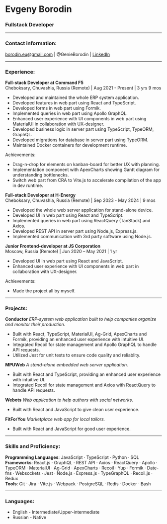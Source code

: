 # Evgeny Borodin
### Fullstack Developer

---

### Contact information:

borodin.eu@gmail.com | @GenieBorodin | [LinkedIn](https://www.linkedin.com/in/evgeny-borodin/)<br>

---

### Experience:

**Full-stack Developer at Command F5**<br>
Cheboksary, Chuvashia, Russia (Remote) | Aug 2021 - Present | 3 yrs 9 mos<br>

- Developed and maintained the whole ERP system application.
- Developed features in web part using React and TypeScript.
- Developed forms in web part using Formik.
- Implemented queries in web part using Apollo GraphQL.
- Enhanced user experience with UI components in web part using MaterialUI in collaboration with UX-designer.
- Developed business logic in server part using TypeScript, TypeORM, GraphQL.
- Developed migrations for database in server part using TypeORM.
- Maintained Docker containers for development runtime.

Achievements:
- Drag-n-drop for elements on kanban-board for better UX with planning.
- Implementation component with ApexCharts showing Gantt diagram for understanding bottlenecks.
- Switch web part from CRA to Vite.js to accelerate compilation of the app in dev runtime.

**Full-stack Developer at H-Energy**<br>
Cheboksary, Chuvashia, Russia (Remote) | Sep 2023 - May 2024 | 9 mos<br>

- Developed the whole web server application for stand-alone device.
- Developed UI in web part using React and TypeScript.
- Implemented queries in web part using ReactQuery (TanStack) and Axios.
- Developed REST API in server part using Node.js, Express.js.
- Implemented communication with 3rd party software using Node.js.

**Junior Frontend-developer at JS Corporation**<br>
Moscow, Russia (Remote) | Jun 2020 – May 2021 | 1 yr<br>

- Developed UI in web part using React and JavaScript.
- Enhanced user experience with UI components in web part in collaboration with UX-designer.

Achievements:
- Made the project all by myself.

---

### Projects:

**Conductor**
*ERP-system web application built to help companies organize and monitor their production.*

* Built with React, TypeScript, MaterialUI, Ag-Grid, ApexCharts and Formik, providing an enhanced user experience with intuitive UI.
* Integrated Recoil for state management and Apollo GraphQL to handle API requests.
* Utilized Jest for unit tests to ensure code quality and reliablity.

**MPUWeb**
*A stand-alone embedded web server application.*

* Built with React and TypeScript, providing an enhanced user experience with intuitive UI.
* Integrated Recoil for state management and Axios with ReactQuery to handle API requests.

**Webots**
*Web application to help authors with social networks.*

* Built with React and JavaScript to give clean user experience.

**FitForYou**
*Marketplace web app for local tailors.*

* Built with React and JavaScript for good user experience.

---

### Skills and Proficiency:
**Programming Languages**: JavaScript · TypeScript · Python · SQL<br>
**Frameworks**: React.js · GraphQL · REST API · Axios · ReactQuery · Apollo · TypeORM · MaterialUI · Ag-Grid · ApexCharts · Recoil · Yup · Formik · Date-fns · Websockets · Jest · Node.js · Express.js · TypeGraphQL · Recoil.js · Redux<br>
**Tools**: Git · Jira · Vite.js · Webpack · PostgreSQL · Redis · Docker · Bash<br>

---

<!-- ### Code example:

**Peak array index KATA from CODEWARS:**
*Given an array of ints, return the index such that the sum of the elements to the right of that index equals the sum of the elements to the left of that index. If there is no such index, return -1. If there is more than one such index, return the left-most index.*

```javascript
function peak(arr) {

  for (let i = 1; i < arr.length - 1; i++) {
    let leftSum = arr.slice(0, i).reduce((accumulator, currentValue) => accumulator + currentValue);
    let rightSum = arr.slice(i + 1).reduce((accumulator, currentValue) => accumulator + currentValue);
    if (leftSum === rightSum) {
      return i;
    }
  }
  return -1;
}
```
--- -->

<!-- ### Courses:

- HTML and CSS Tutorials on the [w3schools](https://www.w3schools.com/) (completed)<br>
![W3Schools Score](/images/w3schools-score.jpg)<br>
- JavaScript Manual on [learnjavascript.ru](https://learn.javascript.ru/) (in progress)
- RS Schools Course «JavaScript/Front-end. Stage 0» (in progress)

--- -->

### Languages:

- English \- Intermediate/Upper-intermediate
- Russian \- Native

<!--
**bor1eu/bor1eu** is a ✨ _special_ ✨ repository because its `README.md` (this file) appears on your GitHub profile.

Here are some ideas to get you started:

- 🔭 I’m currently working on ...
- 🌱 I’m currently learning ...
- 👯 I’m looking to collaborate on ...
- 🤔 I’m looking for help with ...
- 💬 Ask me about ...
- 📫 How to reach me: ...
- 😄 Pronouns: ...
- ⚡ Fun fact: ...
-->
